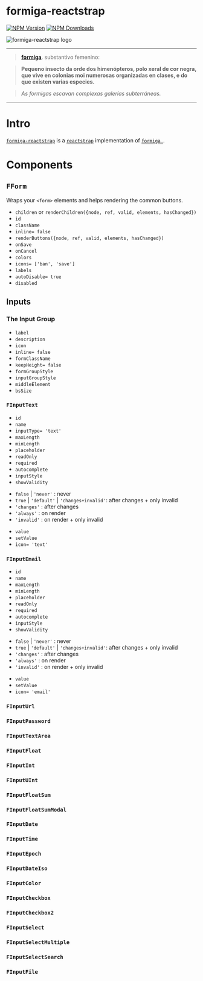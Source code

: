 # formiga-reactstrap
[![NPM Version](https://badge.fury.io/js/formiga-reactstrap.svg)](https://www.npmjs.com/package/formiga-reactstrap)
[![NPM Downloads](https://img.shields.io/npm/dm/formiga-reactstrap.svg?style=flat)](https://www.npmjs.com/package/formiga-reactstrap)


![formiga-reactstrap logo](https://www.afialapihttps://www.afialapis.com/os/formiga-reactstrap/logo.png)


---

> **[formiga](https://academia.gal/dicionario/-/termo/formiga)**. substantivo femenino:

> **Pequeno insecto da orde dos himenópteros, polo xeral de cor negra, que vive en colonias moi numerosas organizadas en clases, e do que existen varias especies.**

> _As formigas escavan complexas galerías subterráneas._


---

# Intro

[`formiga-reactstrap`](https://www.afialapis.com/os/formiga-reactstrap/) is a [`reactstrap`](https://reactstrap.github.io) implementation of [`formiga `](https://www.afialapis.com/os/formiga/).

# Components

## `FForm`

Wraps your `<form>` elements and helps rendering the common buttons.

* `children` or `renderChildren({node, ref, valid, elements, hasChanged})`
* `id`
* `className`
* `inline= false`
* `renderButtons({node, ref, valid, elements, hasChanged})`
* `onSave`
* `onCancel`
* `colors`
* `icons= ['ban', 'save']`
* `labels`
* `autoDisable= true`
* `disabled`


## Inputs

### The Input Group

 * `label`
 * `description`
 * `icon`
 * `inline= false`
 * `formClassName`
 * `keepHeight= false`
 * `formGroupStyle`
 * `inputGroupStyle`
 * `middleElement`
 * `bsSize`

### `FInputText`

* `id`
* `name`
* `inputType= 'text'`
* `maxLength`
* `minLength`
* `placeholder`
* `readOnly`
* `required`
* `autocomplete`
* `inputStyle`
* `showValidity`
- `false` | `'never'` : never
- `true`  | `'default'` | `'changes+invalid'`: after changes + only invalid
- `'changes'` : after changes
- `'always'` : on render
- `'invalid'` : on render + only invalid
* `value`
* `setValue`
* `icon= 'text'`




### `FInputEmail`

* `id`
* `name`
* `maxLength`
* `minLength`
* `placeholder`
* `readOnly`
* `required`
* `autocomplete`
* `inputStyle`
* `showValidity`
- `false` | `'never'` : never
- `true`  | `'default'` | `'changes+invalid'`: after changes + only invalid
- `'changes'` : after changes
- `'always'` : on render
- `'invalid'` : on render + only invalid
* `value`
* `setValue`
* `icon= 'email'`

### `FInputUrl`
### `FInputPassword`
### `FInputTextArea`
### `FInputFloat`
### `FInputInt`
### `FInputUInt`
### `FInputFloatSum`
### `FInputFloatSumModal`
### `FInputDate`
### `FInputTime`
### `FInputEpoch`
### `FInputDateIso`
### `FInputColor`
### `FInputCheckbox`
### `FInputCheckbox2`
### `FInputSelect`
### `FInputSelectMultiple`
### `FInputSelectSearch`
### `FInputFile`





